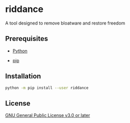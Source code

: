# riddance

A tool designed to remove bloatware and restore freedom

## Prerequisites

- [Python](https://www.python.org/downloads/)

- [pip](https://pip.pypa.io/en/stable/installation/)

## Installation

```sh
python -m pip install --user riddance
```

## License

[GNU General Public License v3.0 or later](COPYING)
